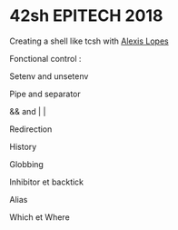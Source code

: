 # 42sh EPITECH 2018

Creating a shell like tcsh with <a href="https://github.com/LopesAlexis">Alexis Lopes</a> 

Fonctional control :

Setenv and unsetenv​

Pipe and separator​

&& and | |​

Redirection​

History​

Globbing​

Inhibitor et backtick​

Alias​

Which et Where​
